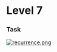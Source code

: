 # Level 7

### Task

[![recurrence.png](https://s33.postimg.cc/tya8v6xzj/recurrence.png)](https://postimg.cc/image/vq37q3hcb/)
